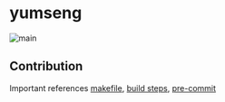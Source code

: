 # yumseng

![main](https://github.com/aljorhythm/yumseng/actions/workflows/main.yml/badge.svg?branch=main)

## Contribution

Important references [makefile](makefile), [build steps](.github/workflows/main.yml), [pre-commit](.githooks/pre-commit)